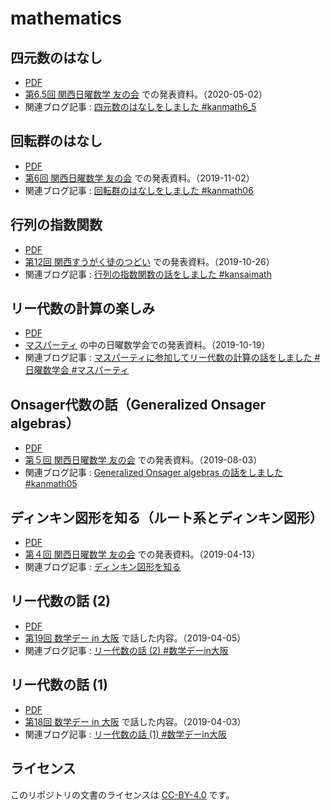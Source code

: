 # mathematics

## 四元数のはなし

* [PDF](Quaternion/Quaternion.pdf)
* [第6.5回 関西日曜数学 友の会](https://kansai-sunday-math.connpass.com/event/171981/) での発表資料。（2020-05-02）
* 関連ブログ記事 : [四元数のはなしをしました #kanmath6_5](https://usami-k.hatenadiary.jp/entry/2020/05/02/223234)

## 回転群のはなし

* [PDF](RotationGroup/RotationGroup.pdf)
* [第6回 関西日曜数学 友の会](https://kansai-sunday-math.connpass.com/event/150313/) での発表資料。（2019-11-02）
* 関連ブログ記事 : [回転群のはなしをしました #kanmath06](https://usami-k.hatenadiary.jp/entry/2019/11/02/233536)

## 行列の指数関数

* [PDF](MatrixExponential/MatrixExponential.pdf)
* [第12回 関西すうがく徒のつどい](https://kansaimath.tenasaku.com/?page_id=1595) での発表資料。（2019-10-26）
* 関連ブログ記事 : [行列の指数関数の話をしました #kansaimath](https://usami-k.hatenadiary.jp/entry/2019/10/27/214152)

## リー代数の計算の楽しみ

* [PDF](LieAlgebraCalculation/LieAlgebraCalculation.pdf)
* [マスパーティ](https://mathparty.localinfo.jp) の中の日曜数学会での発表資料。（2019-10-19）
* 関連ブログ記事 : [マスパーティに参加してリー代数の計算の話をしました #日曜数学会 #マスパーティ](https://usami-k.hatenadiary.jp/entry/2019/10/20/213753)

## Onsager代数の話（Generalized Onsager algebras）

* [PDF](OnsagerAlgebra/OnsagerAlgebra.pdf)
* [第５回 関西日曜数学 友の会](https://kansai-sunday-math.connpass.com/event/130553/) での発表資料。（2019-08-03）
* 関連ブログ記事 : [Generalized Onsager algebras の話をしました #kanmath05](https://usami-k.hatenadiary.jp/entry/2019/08/04/001010)

## ディンキン図形を知る（ルート系とディンキン図形）

* [PDF](DynkinDiagrams/DynkinDiagrams.pdf)
* [第４回 関西日曜数学 友の会](https://kansai-sunday-math.connpass.com/event/112125/) での発表資料。（2019-04-13）
* 関連ブログ記事 : [ディンキン図形を知る](https://usami-k.hatenadiary.jp/entry/2019/04/14/125012)

## リー代数の話 (2)

* [PDF](MathDayOsaka_LieAlgebra_2/MathDayOsaka_LieAlgebra_2.pdf)
* [第19回 数学デー in 大阪](https://osaka-dtc.connpass.com/event/126201/) で話した内容。（2019-04-05）
* 関連ブログ記事 : [リー代数の話 (2) #数学デーin大阪](https://usami-k.hatenadiary.jp/entry/2019/04/28/005601)

## リー代数の話 (1)

* [PDF](MathDayOsaka_LieAlgebra_1/MathDayOsaka_LieAlgebra_1.pdf)
* [第18回 数学デー in 大阪](https://osaka-dtc.connpass.com/event/126200/) で話した内容。（2019-04-03）
* 関連ブログ記事 : [リー代数の話 (1) #数学デーin大阪](https://usami-k.hatenadiary.jp/entry/2019/04/20/154857)

## ライセンス

このリポジトリの文書のライセンスは [CC-BY-4.0](https://creativecommons.org/licenses/by/4.0/deed.ja) です。

